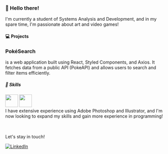 


  <h3>👋 Hello there!</h3>
  I'm currently a student of Systems Analysis and Development, and in my spare time, I'm passionate about art and video games!

  <h4>💻 Projects</h4>
  <h3>PokéSearch</h3>
  is a web application built using React, Styled Components, and Axios. It fetches data from a public API (PokeAPI) and allows users to search and filter items efficiently.

  <h5>🚀 Skills</h5>
  <div>
  <img width="40px" height="40px" src="https://cdn.jsdelivr.net/gh/devicons/devicon/icons/photoshop/photoshop-line.svg" />
  <img width="40px" height="40px" src="https://cdn.jsdelivr.net/gh/devicons/devicon/icons/illustrator/illustrator-line.svg" />
  </div>
  I have extensive experience using Adobe Photoshop and Illustrator, and I'm now looking to expand my skills and gain more experience in programming!
  
  <br></br>
  Let's stay in touch!
  <div>
  <a href="https://www.linkedin.com/in/mateuswerneck/" target="_blank">
  <img src="https://img.shields.io/badge/-LinkedIn-%230077B5?style=for-the-badge&logo=linkedin&logoColor=white" alt="LinkedIn">
  </a>
  </div>
  
<!---
Mwrnk/Mwrnk is a ✨ special ✨ repository because its `README.md` (this file) appears on your GitHub profile.
You can click the Preview link to take a look at your changes.
--->
